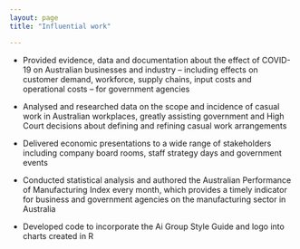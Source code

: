 ```yaml
---
layout: page
title: "Influential work"

---
```


- Provided evidence, data and documentation about the effect of COVID-19 on Australian businesses and industry – including effects on customer demand, workforce, supply chains, input costs and operational costs – for government agencies

- Analysed and researched data on the scope and incidence of casual work in Australian workplaces, greatly assisting government and High Court decisions about defining and refining casual work arrangements

- Delivered economic presentations to a wide range of stakeholders including company board rooms, staff strategy days and government events

- Conducted statistical analysis and authored the Australian Performance of Manufacturing Index every month, which provides a timely indicator for business and government agencies on the manufacturing sector in Australia


- Developed code to incorporate the Ai Group Style Guide and logo into charts created in R



